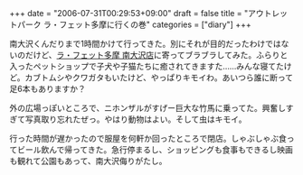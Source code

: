 +++
date = "2006-07-31T00:29:53+09:00"
draft = false
title = "アウトレットパーク ラ・フェット多摩に行くの巻"
categories = ["diary"]
+++

南大沢くんだりまで1時間かけて行ってきた。別にそれが目的だったわけではないのだけど、<a href="http://www.lafete-outlet.com/index2.html">ラ・フェット多摩 南大沢店</a>に寄ってブラブラしてみた。ふらりと入ったペットショップで子犬や子猫たちに癒されてきますた……みんな寝てたけど。カブトムシやクワガタもいたけど、やっぱりキモイわ。あいつら誰に断って足6本もありますか？

外の広場っぽいところで、ニホンザルがすげー巨大な竹馬に乗ってた。興奮しすぎて写真取り忘れたぜっ。やはり動物はよい。そして虫はキモイ。

行った時間が遅かったので服屋を何軒か回ったところで閉店。しゃぶしゃぶ食ってビール飲んで帰ってきた。急行停まるし、ショッピングも食事もできるし映画も観れて公園もあって、南大沢侮りがたし。
